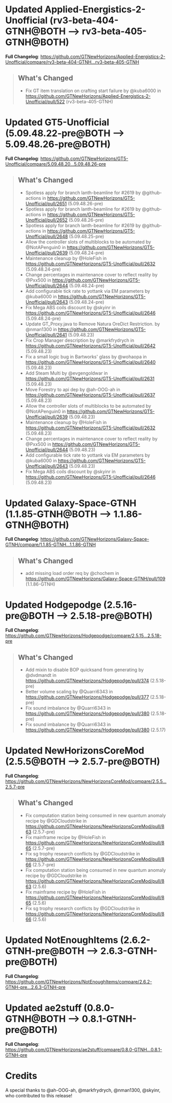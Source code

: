 # Updated Applied-Energistics-2-Unofficial (rv3-beta-404-GTNH@BOTH --> rv3-beta-405-GTNH@BOTH)
**Full Changelog**: https://github.com/GTNewHorizons/Applied-Energistics-2-Unofficial/compare/rv3-beta-404-GTNH...rv3-beta-405-GTNH
>## What's Changed
> * Fix GT item translation on crafting start failure by @kuba6000 in https://github.com/GTNewHorizons/Applied-Energistics-2-Unofficial/pull/522 (rv3-beta-405-GTNH)
>

# Updated GT5-Unofficial (5.09.48.22-pre@BOTH --> 5.09.48.26-pre@BOTH)
**Full Changelog**: https://github.com/GTNewHorizons/GT5-Unofficial/compare/5.09.48.20...5.09.48.26-pre
>## What's Changed
> * Spotless apply for branch lanth-beamline for #2619 by @github-actions in https://github.com/GTNewHorizons/GT5-Unofficial/pull/2651 (5.09.48.26-pre)
> * Spotless apply for branch lanth-beamline for #2619 by @github-actions in https://github.com/GTNewHorizons/GT5-Unofficial/pull/2652 (5.09.48.26-pre)
> * Spotless apply for branch lanth-beamline for #2619 by @github-actions in https://github.com/GTNewHorizons/GT5-Unofficial/pull/2648 (5.09.48.25-pre)
> * Allow the controller slots of multiblocks to be automated by @NotAPenguin0 in https://github.com/GTNewHorizons/GT5-Unofficial/pull/2639 (5.09.48.24-pre)
> * Maintenance cleanup by @HoleFish in https://github.com/GTNewHorizons/GT5-Unofficial/pull/2632 (5.09.48.24-pre)
> * Change percentages in maintenance cover to reflect reality by @Pxx500 in https://github.com/GTNewHorizons/GT5-Unofficial/pull/2644 (5.09.48.24-pre)
> * Add configurable tick rate to yottank via EM parameters by @kuba6000 in https://github.com/GTNewHorizons/GT5-Unofficial/pull/2643 (5.09.48.24-pre)
> * Fix Mega ABS coils discount by @skyinr in https://github.com/GTNewHorizons/GT5-Unofficial/pull/2646 (5.09.48.24-pre)
> * Update GT_Proxy.java to Remove Natura OreDict Restriction. by @nman1300 in https://github.com/GTNewHorizons/GT5-Unofficial/pull/2641 (5.09.48.23)
> * Fix Crop Manager description by @markfrydrych in https://github.com/GTNewHorizons/GT5-Unofficial/pull/2642 (5.09.48.23)
> * Fix a small logic bug in Bartworks' glass by @wohaopa in https://github.com/GTNewHorizons/GT5-Unofficial/pull/2640 (5.09.48.23)
> * Add Steam Multi by @evgengoldwar in https://github.com/GTNewHorizons/GT5-Unofficial/pull/2631 (5.09.48.23)
> * Move Forestry to api dep by @ah-OOG-ah in https://github.com/GTNewHorizons/GT5-Unofficial/pull/2637 (5.09.48.23)
> * Allow the controller slots of multiblocks to be automated by @NotAPenguin0 in https://github.com/GTNewHorizons/GT5-Unofficial/pull/2639 (5.09.48.23)
> * Maintenance cleanup by @HoleFish in https://github.com/GTNewHorizons/GT5-Unofficial/pull/2632 (5.09.48.23)
> * Change percentages in maintenance cover to reflect reality by @Pxx500 in https://github.com/GTNewHorizons/GT5-Unofficial/pull/2644 (5.09.48.23)
> * Add configurable tick rate to yottank via EM parameters by @kuba6000 in https://github.com/GTNewHorizons/GT5-Unofficial/pull/2643 (5.09.48.23)
> * Fix Mega ABS coils discount by @skyinr in https://github.com/GTNewHorizons/GT5-Unofficial/pull/2646 (5.09.48.23)
>

# Updated Galaxy-Space-GTNH (1.1.85-GTNH@BOTH --> 1.1.86-GTNH@BOTH)
**Full Changelog**: https://github.com/GTNewHorizons/Galaxy-Space-GTNH/compare/1.1.85-GTNH...1.1.86-GTNH
>## What's Changed
> * add missing load order req by @chochem in https://github.com/GTNewHorizons/Galaxy-Space-GTNH/pull/109 (1.1.86-GTNH)
>

# Updated Hodgepodge (2.5.16-pre@BOTH --> 2.5.18-pre@BOTH)
**Full Changelog**: https://github.com/GTNewHorizons/Hodgepodge/compare/2.5.15...2.5.18-pre
>## What's Changed
> * Add mixin to disable BOP quicksand from generating by @dvdmandt in https://github.com/GTNewHorizons/Hodgepodge/pull/374 (2.5.18-pre)
> * Better volume scaling by @Quarri6343 in https://github.com/GTNewHorizons/Hodgepodge/pull/377 (2.5.18-pre)
> * Fix sound imbalance by @Quarri6343 in https://github.com/GTNewHorizons/Hodgepodge/pull/380 (2.5.18-pre)
> * Fix sound imbalance by @Quarri6343 in https://github.com/GTNewHorizons/Hodgepodge/pull/380 (2.5.17)
>

# Updated NewHorizonsCoreMod (2.5.5@BOTH --> 2.5.7-pre@BOTH)
**Full Changelog**: https://github.com/GTNewHorizons/NewHorizonsCoreMod/compare/2.5.5...2.5.7-pre
>## What's Changed
> * Fix computation station being consumed in new quantum anomaly recipe by @GDCloudstrike in https://github.com/GTNewHorizons/NewHorizonsCoreMod/pull/863 (2.5.7-pre)
> * Fix mainframe recipe by @HoleFish in https://github.com/GTNewHorizons/NewHorizonsCoreMod/pull/865 (2.5.7-pre)
> * Fix sg trophy research conflicts  by @GDCloudstrike in https://github.com/GTNewHorizons/NewHorizonsCoreMod/pull/866 (2.5.7-pre)
> * Fix computation station being consumed in new quantum anomaly recipe by @GDCloudstrike in https://github.com/GTNewHorizons/NewHorizonsCoreMod/pull/863 (2.5.6)
> * Fix mainframe recipe by @HoleFish in https://github.com/GTNewHorizons/NewHorizonsCoreMod/pull/865 (2.5.6)
> * Fix sg trophy research conflicts  by @GDCloudstrike in https://github.com/GTNewHorizons/NewHorizonsCoreMod/pull/866 (2.5.6)
>

# Updated NotEnoughItems (2.6.2-GTNH-pre@BOTH --> 2.6.3-GTNH-pre@BOTH)
**Full Changelog**: https://github.com/GTNewHorizons/NotEnoughItems/compare/2.6.2-GTNH-pre...2.6.3-GTNH-pre

# Updated ae2stuff (0.8.0-GTNH@BOTH --> 0.8.1-GTNH-pre@BOTH)
**Full Changelog**: https://github.com/GTNewHorizons/ae2stuff/compare/0.8.0-GTNH...0.8.1-GTNH-pre

# Credits
A special thanks to @ah-OOG-ah, @markfrydrych, @nman1300, @skyinr, who contributed to this release!